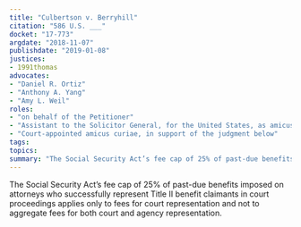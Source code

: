 ```yaml
---
title: "Culbertson v. Berryhill"
citation: "586 U.S. ___"
docket: "17-773"
argdate: "2018-11-07"
publishdate: "2019-01-08"
justices:
- 1991thomas
advocates:
- "Daniel R. Ortiz"
- "Anthony A. Yang"
- "Amy L. Weil"
roles:
- "on behalf of the Petitioner"
- "Assistant to the Solicitor General, for the United States, as amicus curiae, in support of reversal and remand"
- "Court-appointed amicus curiae, in support of the judgment below"
tags:
topics:
summary: "The Social Security Act’s fee cap of 25% of past-due benefits imposed on attorneys who successfully represent Title II benefit claimants in court proceedings applies only to fees for court representation and not to aggregate fees for both court and agency representation."
---
```

The Social Security Act’s fee cap of 25% of past-due benefits imposed on attorneys who successfully represent Title II benefit claimants in court proceedings applies only to fees for court representation and not to aggregate fees for both court and agency representation.